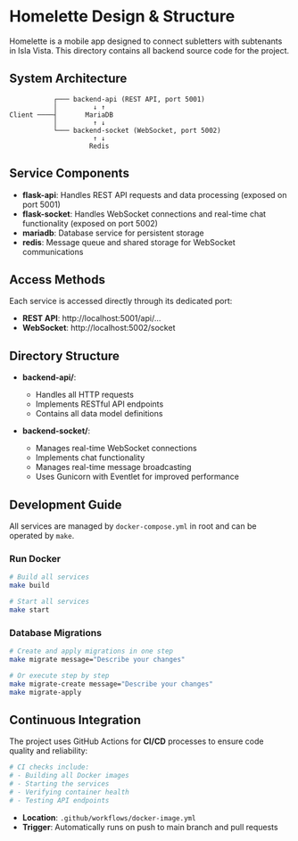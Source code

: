 # Homelette Design & Structure

Homelette is a mobile app designed to connect subletters with subtenants in Isla Vista. This directory contains all backend source code for the project.

## System Architecture

```
           ┌─── backend-api (REST API, port 5001)
           │         ↓ ↑
Client ────┤       MariaDB 
           │         ↑ ↓
           └─── backend-socket (WebSocket, port 5002)
                     ↑ ↓
                    Redis
```

## Service Components

- **flask-api**: Handles REST API requests and data processing (exposed on port 5001)
- **flask-socket**: Handles WebSocket connections and real-time chat functionality (exposed on port 5002)
- **mariadb**: Database service for persistent storage
- **redis**: Message queue and shared storage for WebSocket communications

## Access Methods

Each service is accessed directly through its dedicated port:

- **REST API**: http://localhost:5001/api/...
- **WebSocket**: http://localhost:5002/socket

## Directory Structure

- **backend-api/**:
  - Handles all HTTP requests
  - Implements RESTful API endpoints
  - Contains all data model definitions

- **backend-socket/**:
  - Manages real-time WebSocket connections
  - Implements chat functionality
  - Manages real-time message broadcasting
  - Uses Gunicorn with Eventlet for improved performance

## Development Guide

All services are managed by `docker-compose.yml` in root and can be operated by `make`.

### Run Docker 

```bash
# Build all services
make build

# Start all services
make start
```

### Database Migrations

```bash
# Create and apply migrations in one step
make migrate message="Describe your changes"

# Or execute step by step
make migrate-create message="Describe your changes"
make migrate-apply
```

## Continuous Integration

The project uses GitHub Actions for **CI/CD** processes to ensure code quality and reliability:

```bash
# CI checks include:
# - Building all Docker images
# - Starting the services
# - Verifying container health
# - Testing API endpoints
```

- **Location**: `.github/workflows/docker-image.yml`
- **Trigger**: Automatically runs on push to main branch and pull requests


